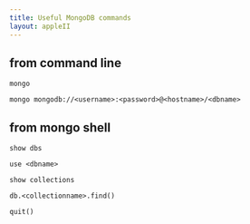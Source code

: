 ```yaml
---
title: Useful MongoDB commands
layout: appleII
---
```


from command line
-----------------

`mongo`

`mongo mongodb://<username>:<password>@<hostname>/<dbname>`

from mongo shell
----------------

`show dbs`

`use <dbname>`

`show collections`

`db.<collectionname>.find()`

`quit()`
